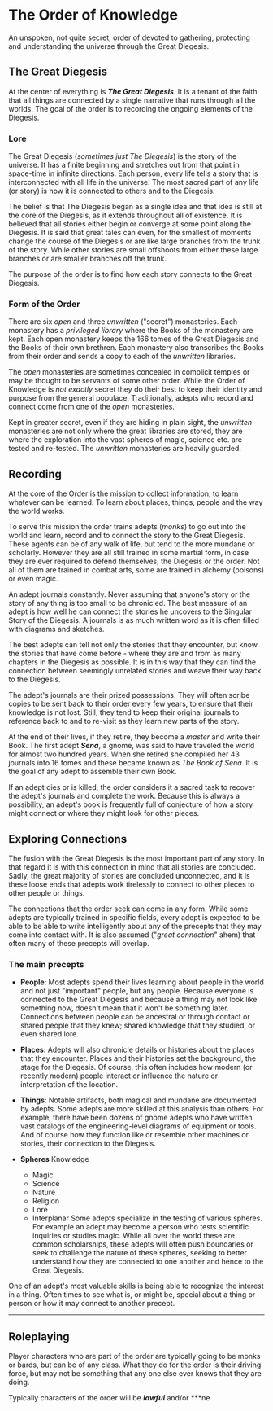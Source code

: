 # The Order of Knowledge

An unspoken, not quite secret, order of devoted to gathering, protecting and understanding the universe through the Great Diegesis.

## The Great Diegesis
At the center of everything is ***The Great Diegesis***. It is a tenant of the faith that all things are connected by a single narrative that runs through all the worlds. The goal of the order is to recording the ongoing elements of the Diegesis.

### Lore
The Great Diegesis (*sometimes just The Diegesis*) is the story of the universe. It has a finite beginning and stretches out from that point in space-time in infinite directions. Each person, every life tells a story that is interconnected with all life in the universe. The most sacred part of any life (or story) is how it is connected to others and to the Diegesis.

The belief is that The Diegesis began as a single idea and that idea is still at the core of the Diegesis, as it extends throughout all of existence. It is believed that all stories either begin or converge at some point along the Diegesis. It is said that great tales can even, for the smallest of moments change the course of the Diegesis or are like large branches from the trunk of the story. While other stories are small offshoots from either these large branches or are smaller branches off the trunk.

The purpose of the order is to find how each story connects to the Great Diegesis.

### Form of the Order
There are six *open* and three *unwritten* ("secret") monasteries. Each monastery has a *privileged library* where the Books of the monastery are kept. Each open monastery keeps  the 166 tomes of the Great Diegesis and the Books of their own brethren. Each monastery also transcribes the Books from their order and sends a copy to each of the *unwritten* libraries.

The *open* monasteries are sometimes concealed in complicit temples or may be thought to be servants of some other order. While the Order of Knowledge is *not exactly* secret they do their best to keep their identity and purpose from the general populace. Traditionally, adepts who record and connect come from one of the *open* monasteries. 

Kept in greater secret, even if they are hiding in plain sight, the *unwritten* monasteries are not only where the great libraries are stored, they are where the exploration into the vast spheres of magic, science etc. are tested and re-tested. The *unwritten* monasteries are heavily guarded.

## Recording
At the core of the Order is the mission to collect information, to learn whatever can be learned. To learn about places, things, people and the way the world works. 

To serve this mission the order trains adepts (*monks*) to go out into the world and learn, record and to connect the story to the Great Diegesis. These agents can be of any walk of life, but tend to the more mundane or scholarly. However they are all still trained in some martial form, in case they are ever required to defend themselves, the Diegesis or the order. Not all of them are trained in combat arts, some are trained in alchemy (poisons) or even magic.

An adept journals constantly. Never assuming that anyone's story or the story of any thing is too small to be chronicled. The best measure of an adept is how well he can connect the stories he uncovers to the Singular Story of the Diegesis. A journals is as much written word as it is often filled with diagrams and sketches. 

The best adepts can tell not only the stories that they encounter, but know the stories that have come before - where they are and from as many chapters in the Diegesis as possible. It is in this way that they can find the connection between seemingly unrelated stories and weave their way back to the Diegesis.

The adept's journals are their prized possessions. They will often scribe copies to be sent back to their order every few years, to ensure that their knowledge is not lost. Still, they tend to keep their original journals to reference back to and to re-visit as they learn new parts of the story.

At the end of their lives, if they retire, they become a *master* and write their Book. The first adept ***Sena***, a gnome, was said to have traveled the world for almost two hundred years. When she retired she compiled her 43 journals into 16 tomes and these became known as *The Book of Sena*. It is the goal of any adept to assemble their own Book.

If an adept dies or is killed, the order considers it a sacred task to recover the adept's journals and complete the work. Because this is always a possibility, an adept's book is frequently full of conjecture of how a story might connect or where they might look for other pieces.

## Exploring Connections
The fusion with the Great Diegesis is the most important part of any story. In that regard it is with this connection in mind that all stories are concluded. Sadly, the great majority of stories are concluded unconnected, and it is these loose ends that adepts work tirelessly to connect to other pieces to other people or things.

The connections that the order seek can come in any form. While some adepts are typically trained in specific fields, every adept is expected to be able to be able to write intelligently about any of the precepts that they may come into contact with. It is also assumed ("*great connection*" ahem) that often many of these precepts will overlap.

### The main precepts
* **People**: Most adepts spend their lives learning about people in the world and not just "important" people, but any people. Because everyone is connected to the Great Diegesis and because a thing may not look like something now, doesn't mean that it won't be something later. Connections between people can be ancestral or through contact or shared people that they knew; shared knowledge that they studied, or even shared lore.

* **Places**: Adepts will also chronicle details or histories about the places that they encounter. Places and their histories set the background, the stage for the Diegesis. Of course, this often includes how modern (or recently modern) people interact or influence the nature or interpretation of the location.

* **Things**: Notable artifacts, both magical and mundane are documented by adepts. Some adepts are more skilled at this analysis than others. For example, there have been dozens of gnome adepts who have written vast catalogs of the engineering-level diagrams of equipment or tools. And of course how they function like or resemble other machines or stories, their connection to the Diegesis.
* **Spheres** Knowledge
    * Magic
    * Science
    * Nature
    * Religion
    * Lore
    * Interplanar
Some adepts specialize in the testing of various spheres. For example an adept may become a person who tests scientific inquiries or studies magic. While all over the world these are common scholarships, these adepts will often push boundaries or seek to challenge the nature of these spheres, seeking to better understand how they are connected to one another and hence to the Great Diegesis.

One of an adept's most valuable skills is being able to recognize the interest in a thing. Often times to see what is, or might be, special about a thing or person or how it may connect to another precept.


---
## Roleplaying

Player characters who are part of the order are typically going to be monks or bards, but can be of any class. What they do for the order is their driving force, but may not be something that any one else ever knows that they are doing.

Typically characters of the order will be ***lawful*** and/or ***ne
